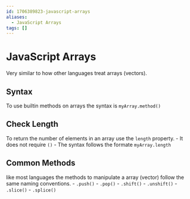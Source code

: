 ```yaml
---
id: 1706389823-javascript-arrays
aliases:
  - JavaScript Arrays
tags: []
---
```


# JavaScript Arrays
Very similar to how other languages treat arrays (vectors).

## Syntax
To use builtin methods on arrays the syntax is `myArray.method()`

## Check Length
To return the number of elements in an array use the `length` property. 
    - It does not require `()`
    - The syntax follows the formate `myArray.length`


## Common Methods
like most languages the methods to manipulate a array (vector) follow the same naming conventions.
    - `.push()`
    - `.pop()`
    - `.shift()`
    - `.unshift()`
    - `.slice()`
    - `.splice()`

